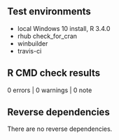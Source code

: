 ## Test environments
* local Windows 10 install, R 3.4.0
* rhub check_for_cran
* winbuilder
* travis-ci

## R CMD check results

0 errors | 0 warnings | 0 note

## Reverse dependencies

There are no reverse dependencies.
